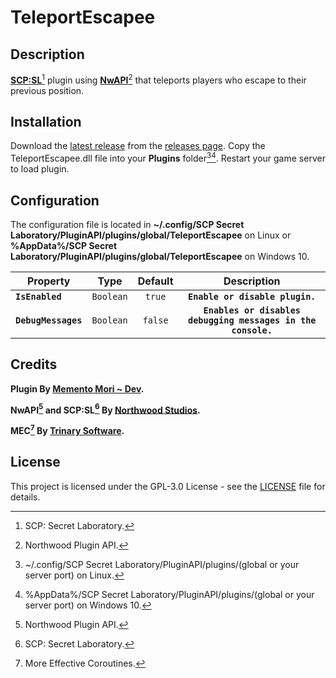 # TeleportEscapee
## Description
[**SCP:SL**](https://scpslgame.com/)[^scpsl] plugin using [**NwAPI**](https://github.com/northwood-studios/NwPluginAPI)[^nwapi] that teleports players who escape to their previous position.

## Installation
Download the [latest release](https://github.com/Memento-Mori-SCP/TeleportEscapee/releases/latest) from the [releases page](https://github.com/Memento-Mori-SCP/TeleportEscapee/releases).
Copy the TeleportEscapee.dll file into your **Plugins** folder[^linux][^win10].
Restart your game server to load plugin.

## Configuration
The configuration file is located in **~/.config/SCP Secret Laboratory/PluginAPI/plugins/global/TeleportEscapee** on Linux or **%AppData%/SCP Secret Laboratory/PluginAPI/plugins/global/TeleportEscapee** on Windows 10.

Property | Type | Default | Description
----- | :---: | :---: | :------:
**`IsEnabled`** | `Boolean` | `true` | **`Enable or disable plugin.`**
**`DebugMessages`** | `Boolean` | `false` | **`Enables or disables debugging messages in the console.`**

## Credits
**Plugin By [Memento Mori ~ Dev](https://github.com/Memento-Mori-SCP).**

**NwAPI[^nwapi] and SCP:SL[^scpsl] By [Northwood Studios](https://github.com/northwood-studios).**

**MEC[^mec] By [Trinary Software](http://trinary.tech/).**

## License
This project is licensed under the GPL-3.0 License - see the [LICENSE](LICENSE) file for details.

[^scpsl]: SCP: Secret Laboratory.
[^nwapi]: Northwood Plugin API.
[^mec]: More Effective Coroutines.
[^linux]: ~/.config/SCP Secret Laboratory/PluginAPI/plugins/(global or your server port) on Linux.
[^win10]: %AppData%/SCP Secret Laboratory/PluginAPI/plugins/(global or your server port) on Windows 10.

